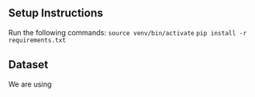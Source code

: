 ## Setup Instructions
Run the following commands:
    `source venv/bin/activate`
    `pip install -r requirements.txt`

## Dataset
We are using 